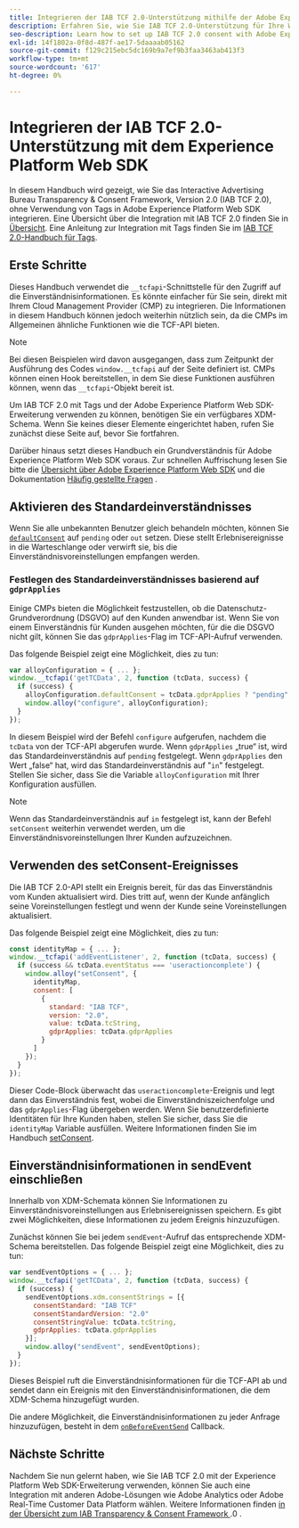 ```yaml
---
title: Integrieren der IAB TCF 2.0-Unterstützung mithilfe der Adobe Experience Platform Web SDK
description: Erfahren Sie, wie Sie IAB TCF 2.0-Unterstützung für Ihre Website einrichten, ohne Tags zu verwenden.
seo-description: Learn how to set up IAB TCF 2.0 consent with Adobe Experience Platform Web SDK
exl-id: 14f1802a-0f8d-487f-ae17-5daaaab05162
source-git-commit: f129c215ebc5dc169b9a7ef9b3faa3463ab413f3
workflow-type: tm+mt
source-wordcount: '617'
ht-degree: 0%

---
```


# Integrieren der IAB TCF 2.0-Unterstützung mit dem Experience Platform Web SDK

In diesem Handbuch wird gezeigt, wie Sie das Interactive Advertising Bureau Transparency &amp; Consent Framework, Version 2.0 (IAB TCF 2.0), ohne Verwendung von Tags in Adobe Experience Platform Web SDK integrieren. Eine Übersicht über die Integration mit IAB TCF 2.0 finden Sie in [Übersicht](./overview.md). Eine Anleitung zur Integration mit Tags finden Sie im [IAB TCF 2.0-Handbuch für Tags](./with-tags.md).

## Erste Schritte

Dieses Handbuch verwendet die `__tcfapi`-Schnittstelle für den Zugriff auf die Einverständnisinformationen. Es könnte einfacher für Sie sein, direkt mit Ihrem Cloud Management Provider (CMP) zu integrieren. Die Informationen in diesem Handbuch können jedoch weiterhin nützlich sein, da die CMPs im Allgemeinen ähnliche Funktionen wie die TCF-API bieten.

>[!NOTE]
>
>Bei diesen Beispielen wird davon ausgegangen, dass zum Zeitpunkt der Ausführung des Codes `window.__tcfapi` auf der Seite definiert ist. CMPs können einen Hook bereitstellen, in dem Sie diese Funktionen ausführen können, wenn das `__tcfapi`-Objekt bereit ist.

Um IAB TCF 2.0 mit Tags und der Adobe Experience Platform Web SDK-Erweiterung verwenden zu können, benötigen Sie ein verfügbares XDM-Schema. Wenn Sie keines dieser Elemente eingerichtet haben, rufen Sie zunächst diese Seite auf, bevor Sie fortfahren.

Darüber hinaus setzt dieses Handbuch ein Grundverständnis für Adobe Experience Platform Web SDK voraus. Zur schnellen Auffrischung lesen Sie bitte die [Übersicht über Adobe Experience Platform Web SDK](../../home.md) und die Dokumentation [Häufig gestellte Fragen](../../faq.md) .

## Aktivieren des Standardeinverständnisses

Wenn Sie alle unbekannten Benutzer gleich behandeln möchten, können Sie [`defaultConsent`](/help/web-sdk/commands/configure/defaultconsent.md) auf `pending` oder `out` setzen. Diese stellt Erlebnisereignisse in die Warteschlange oder verwirft sie, bis die Einverständnisvoreinstellungen empfangen werden.

### Festlegen des Standardeinverständnisses basierend auf `gdprApplies`

Einige CMPs bieten die Möglichkeit festzustellen, ob die Datenschutz-Grundverordnung (DSGVO) auf den Kunden anwendbar ist. Wenn Sie von einem Einverständnis für Kunden ausgehen möchten, für die die DSGVO nicht gilt, können Sie das `gdprApplies`-Flag im TCF-API-Aufruf verwenden.

Das folgende Beispiel zeigt eine Möglichkeit, dies zu tun:

```javascript
var alloyConfiguration = { ... };
window.__tcfapi('getTCData', 2, function (tcData, success) {
  if (success) {
    alloyConfiguration.defaultConsent = tcData.gdprApplies ? "pending" : "in";
    window.alloy("configure", alloyConfiguration);
  }
});
```

In diesem Beispiel wird der Befehl `configure` aufgerufen, nachdem die `tcData` von der TCF-API abgerufen wurde. Wenn `gdprApplies` „true“ ist, wird das Standardeinverständnis auf `pending` festgelegt. Wenn `gdprApplies` den Wert „false“ hat, wird das Standardeinverständnis auf &quot;`in`&quot; festgelegt. Stellen Sie sicher, dass Sie die Variable `alloyConfiguration` mit Ihrer Konfiguration ausfüllen.

>[!NOTE]
>
>Wenn das Standardeinverständnis auf `in` festgelegt ist, kann der Befehl `setConsent` weiterhin verwendet werden, um die Einverständnisvoreinstellungen Ihrer Kunden aufzuzeichnen.

## Verwenden des setConsent-Ereignisses

Die IAB TCF 2.0-API stellt ein Ereignis bereit, für das das Einverständnis vom Kunden aktualisiert wird. Dies tritt auf, wenn der Kunde anfänglich seine Voreinstellungen festlegt und wenn der Kunde seine Voreinstellungen aktualisiert.

Das folgende Beispiel zeigt eine Möglichkeit, dies zu tun:

```javascript
const identityMap = { ... };
window.__tcfapi('addEventListener', 2, function (tcData, success) {
  if (success && tcData.eventStatus === 'useractioncomplete') {
    window.alloy("setConsent", {
      identityMap,
      consent: [
        {
          standard: "IAB TCF",
          version: "2.0",
          value: tcData.tcString,
          gdprApplies: tcData.gdprApplies
        }
      ]
    });
  }
});
```

Dieser Code-Block überwacht das `useractioncomplete`-Ereignis und legt dann das Einverständnis fest, wobei die Einverständniszeichenfolge und das `gdprApplies`-Flag übergeben werden. Wenn Sie benutzerdefinierte Identitäten für Ihre Kunden haben, stellen Sie sicher, dass Sie die `identityMap` Variable ausfüllen. Weitere Informationen finden Sie im Handbuch [setConsent](../../../web-sdk/commands/setconsent.md).

## Einverständnisinformationen in sendEvent einschließen

Innerhalb von XDM-Schemata können Sie Informationen zu Einverständnisvoreinstellungen aus Erlebnisereignissen speichern. Es gibt zwei Möglichkeiten, diese Informationen zu jedem Ereignis hinzuzufügen.

Zunächst können Sie bei jedem `sendEvent`-Aufruf das entsprechende XDM-Schema bereitstellen. Das folgende Beispiel zeigt eine Möglichkeit, dies zu tun:

```javascript
var sendEventOptions = { ... };
window.__tcfapi('getTCData', 2, function (tcData, success) {
  if (success) {
    sendEventOptions.xdm.consentStrings = [{
      consentStandard: "IAB TCF"
      consentStandardVersion: "2.0"
      consentStringValue: tcData.tcString,
      gdprApplies: tcData.gdprApplies
    }];
    window.alloy("sendEvent", sendEventOptions);
  }
});
```

Dieses Beispiel ruft die Einverständnisinformationen für die TCF-API ab und sendet dann ein Ereignis mit den Einverständnisinformationen, die dem XDM-Schema hinzugefügt wurden.

Die andere Möglichkeit, die Einverständnisinformationen zu jeder Anfrage hinzuzufügen, besteht in dem [`onBeforeEventSend`](/help/web-sdk/commands/configure/onbeforeeventsend.md) Callback.

## Nächste Schritte

Nachdem Sie nun gelernt haben, wie Sie IAB TCF 2.0 mit der Experience Platform Web SDK-Erweiterung verwenden, können Sie auch eine Integration mit anderen Adobe-Lösungen wie Adobe Analytics oder Adobe Real-Time Customer Data Platform wählen. Weitere Informationen finden [ in der Übersicht zum IAB Transparency &amp; Consent Framework ](./overview.md).0 .

